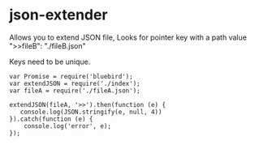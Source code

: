 # json-extender
Allows you to extend JSON file,
Looks for pointer key with a path value
">>fileB": "./fileB.json"

Keys need to be unique.

```
var Promise = require('bluebird');
var extendJSON = require('./index');
var fileA = require('./fileA.json');

extendJSON(fileA, '>>').then(function (e) {
   console.log(JSON.stringify(e, null, 4))
}).catch(function (e) {
    console.log('error', e);
});
```

